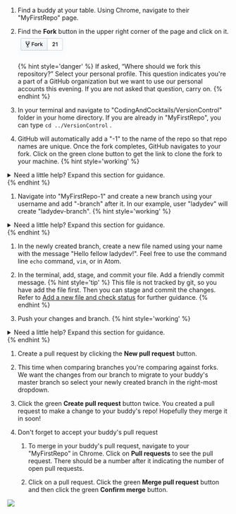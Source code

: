 1. Find a buddy at your table. Using Chrome, navigate to their "MyFirstRepo" page.

1. Find the **<span class="octicon octicon-repo-forked"></span> Fork** button in the upper right corner of the page and click on it.
    ![](images/fork.png)

    {% hint style='danger' %}
If asked, “Where should we fork this repository?” Select your personal profile. This question indicates you're a part of a GitHub organization but we want to use our personal accounts this evening.  If you are not asked that question, carry on.
    {% endhint %}

1. In your terminal and navigate to "CodingAndCocktails/VersionControl" folder in your home directory. If you are already in "MyFirstRepo", you can type `cd ../VersionControl` <i class="fa fa-share fa-rotate-180"></i>.

1. GitHub will automatically add a "-1" to the name of the repo so that repo names are unique. Once the fork completes, GitHub navigates to your fork. Click on the green clone button to get the link to clone the fork to your machine.
   {% hint style='working' %}
<details>
<summary>
Need a little help? Expand this section for guidance. 
</summary>
Type <code>git clone </code> and paste the link <i class="fa fa-share fa-rotate-180"></i>.
</details>
   {% endhint %}

1. Navigate into "MyFirstRepo-1" and create a new branch using your username and add "-branch" after it. In our example, user "ladydev" will create "ladydev-branch".
   {% hint style='working' %}
<details>
<summary>
Need a little help? Expand this section for guidance. 
</summary>
Type <code>git checkout -b ladydev-branch</code> <i class="fa fa-share fa-rotate-180"></i>.
</details>
   {% endhint %}

1. In the newly created branch, create a new file named using your name with the message "Hello fellow ladydev!". Feel free to use the command line `echo` command, `vim`, or in Atom.

1. In the terminal, add, stage, and commit your file. Add a friendly commit message.
   {% hint style='tip' %}
This file is not tracked by git, so you have add the file first. Then you can stage and commit the changes. Refer to [Add a new file and check status](ws-2create/#add) for further guidance.
   {% endhint %}

1. Push your changes and branch.
   {% hint style='working' %}
<details>
<summary>
Need a little help? Expand this section for guidance. 
</summary>
Type <code>git push --set-upstream origin branch-name</code> <i class="fa fa-share fa-rotate-180"></i>.
</details>
   {% endhint %}

1. Create a pull request by clicking the **New pull request** button. 

1. This time when comparing branches you're comparing against forks. We want the changes from our branch to migrate to your buddy's master branch so select your newly created branch in the right-most dropdown. 

1. Click the green **Create pull request** button twice. You created a pull request to make a change to your buddy's repo! Hopefully they merge it in soon!

1. Don't forget to accept your buddy's pull request
   1. To merge in your buddy's pull request, navigate to your "MyFirstRepo" in Chrome. Click on **<span class="octicon octicon-git-pull-request"></span> Pull requests** to see the pull request. There should be a number after it indicating the number of open pull requests.

   1. Click on a pull request. Click the green **Merge pull request** button and then click the green **Confirm merge** button.

![](https://i.giphy.com/media/3oz8xFT5JkOhZhCWDC/giphy.webp)
